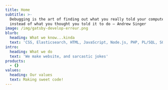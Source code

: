 ```yaml
---
title: Home
subtitle: >-
  Debugging is the art of finding out what you really told your computer to do
  instead of what you thought you told it to do — Andrew Singer
image: /img/gatsby-develop-erreur.png
blurb:
  heading: What we know...kinda
  text: 'CSS, Elasticsearch, HTML, JavaScript, Node.js, PHP, PL/SQL, SQL'
intro:
  heading: What we do
  text: 'We make website, and sarcastic jokes'
products:
  - {}
values:
  heading: Our values
  text: Making sweet code!
---
```


